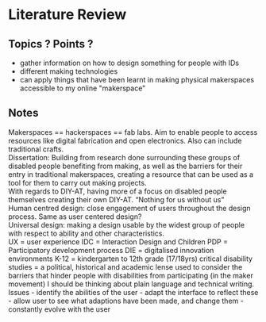 # Literature Review 

## Topics ? Points ?
- gather information on how to design something for people with IDs 
- different making technologies 
- can apply things that have been learnt in making physical makerspaces accessible to my online "makerspace"

## Notes 
<p>Makerspaces == hackerspaces == fab labs. Aim to enable people to access resources like digital fabrication and open electronics. Also can include traditional crafts. <br>
Dissertation: Building from research done surrounding these groups of disabled people benefiting from making, as well as the barriers for their entry in traditional makerspaces, creating a resource that can be used as a tool for them to carry out making projects. <br>
With regards to DIY-AT, having more of a focus on disabled people themselves creating their own DIY-AT. 
“Nothing for us without us” <br>
Human centred design: close engagement of users throughout the design process. Same as user centered design?<br>
Universal design: making a design usable by the widest group of people with respect to ability and other characteristics. <br>
UX = user experience
IDC = Interaction Design and Children
PDP = Participatory development process
DIE = digitalised innovation environments 
K-12 = kindergarten to 12th grade (17/18yrs) 
critical disability studies = a political, historical and academic lense used to consider the barriers that hinder people with disabilities from participating (in the maker movement)
I should be thinking about plain language and technical writing.
Issues
- identify the abilities of the user 
- adapt the interface to reflect these
- allow user to see what adaptions have been made, and change them 
- constantly evolve with the user </p>


